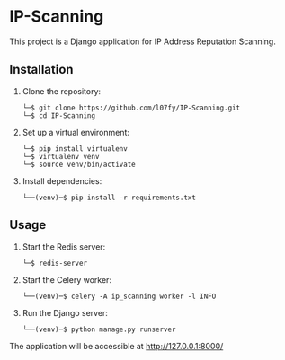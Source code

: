 # IP-Scanning
This project is a Django application for IP Address Reputation Scanning.

## Installation

1. Clone the repository:

	`└─$ git clone https://github.com/l07fy/IP-Scanning.git`<br>
	`└─$ cd IP-Scanning`

2. Set up a virtual environment:
	
	`└─$ pip install virtualenv`<br>
	`└─$ virtualenv venv`<br>
	`└─$ source venv/bin/activate`

4. Install dependencies:

	`└──(venv)─$ pip install -r requirements.txt`

## Usage

1. Start the Redis server:

	`└─$ redis-server`

2. Start the Celery worker:

	`└──(venv)─$ celery -A ip_scanning worker -l INFO`

3. Run the Django server:
	
	`└──(venv)─$ python manage.py runserver`


The application will be accessible at http://127.0.0.1:8000/
